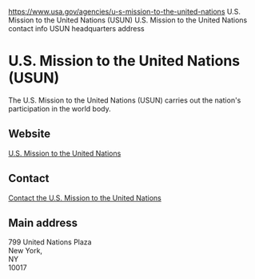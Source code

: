

https://www.usa.gov/agencies/u-s-mission-to-the-united-nations
U.S. Mission to the United Nations (USUN)
U.S. Mission to the United Nations contact info
USUN headquarters address

# U.S. Mission to the United Nations (USUN)

The U.S. Mission to the United Nations (USUN) carries out the nation's participation in the world body.

## Website

[U.S. Mission to the United Nations](https://usun.usmission.gov/)

## Contact

[Contact the U.S. Mission to the United Nations](https://usun.usmission.gov/mission/contact-us/)

## Main address

799 United Nations Plaza  
New York,  
NY  
10017
